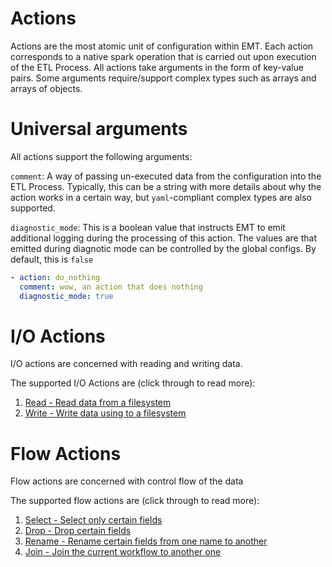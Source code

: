 # Actions
Actions are the most atomic unit of configuration within EMT. Each action corresponds to a native spark operation that is carried out upon execution of the ETL Process. All actions take arguments in the form of key-value pairs. Some arguments require/support complex types such as arrays and arrays of objects.

# Universal arguments
All actions support the following arguments:

`comment`: A way of passing un-executed data from the configuration into the ETL Process. Typically, this can be a string with more details about why the action works in a certain way, but `yaml`-compliant complex types are also supported.

`diagnostic_mode`: This is a boolean value that instructs EMT to emit additional logging during the processing of this action. The values are that emitted during diagnotic mode can be controlled by the global configs. By default, this is `false`

```yaml
- action: do_nothing
  comment: wow, an action that does nothing
  diagnostic_mode: true
```

# I/O Actions
I/O actions are concerned with reading and writing data.

The supported I/O Actions are (click through to read more):
1. [Read - Read data from a filesystem](io_actions.md#read)
2. [Write - Write data using to a filesystem](io_actions.md#write)

# Flow Actions
Flow actions are concerned with control flow of the data

The supported flow actions are (click through to read more):
1. [Select - Select only certain fields](flow_actions.md#select)
2. [Drop - Drop certain fields](flow_actions.md#drop)
3. [Rename - Rename certain fields from one name to another](flow_actions.md#rename)
4. [Join - Join the current workflow to another one](flow_actions.md#join)